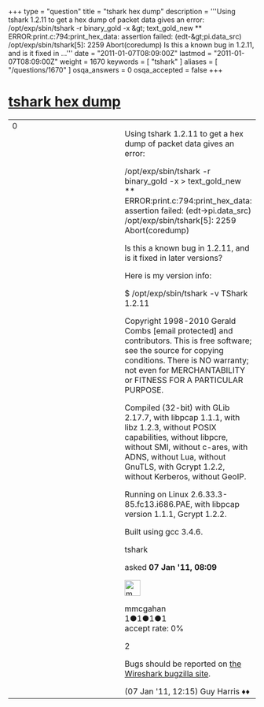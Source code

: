 +++
type = "question"
title = "tshark hex dump"
description = '''Using tshark 1.2.11 to get a hex dump of packet data gives an error: /opt/exp/sbin/tshark -r binary_gold -x &amp;gt; text_gold_new ** ERROR:print.c:794:print_hex_data: assertion failed: (edt-&amp;gt;pi.data_src) /opt/exp/sbin/tshark[5]: 2259 Abort(coredump) Is this a known bug in 1.2.11, and is it fixed in ...'''
date = "2011-01-07T08:09:00Z"
lastmod = "2011-01-07T08:09:00Z"
weight = 1670
keywords = [ "tshark" ]
aliases = [ "/questions/1670" ]
osqa_answers = 0
osqa_accepted = false
+++

<div class="headNormal">

# [tshark hex dump](/questions/1670/tshark-hex-dump)

</div>

<div id="main-body">

<div id="askform">

<table id="question-table" style="width:100%;"><colgroup><col style="width: 50%" /><col style="width: 50%" /></colgroup><tbody><tr class="odd"><td style="width: 30px; vertical-align: top"><div class="vote-buttons"><div id="post-1670-score" class="post-score" title="current number of votes">0</div><div id="favorite-count" class="favorite-count"></div></div></td><td><div id="item-right"><div class="question-body"><p>Using tshark 1.2.11 to get a hex dump of packet data gives an error:</p><p>/opt/exp/sbin/tshark -r binary_gold -x &gt; text_gold_new ** ERROR:print.c:794:print_hex_data: assertion failed: (edt-&gt;pi.data_src) /opt/exp/sbin/tshark[5]: 2259 Abort(coredump)</p><p>Is this a known bug in 1.2.11, and is it fixed in later versions?</p><p>Here is my version info:</p><p>$ /opt/exp/sbin/tshark -v TShark 1.2.11</p><p>Copyright 1998-2010 Gerald Combs [email protected] and contributors. This is free software; see the source for copying conditions. There is NO warranty; not even for MERCHANTABILITY or FITNESS FOR A PARTICULAR PURPOSE.</p><p>Compiled (32-bit) with GLib 2.17.7, with libpcap 1.1.1, with libz 1.2.3, without POSIX capabilities, without libpcre, without SMI, without c-ares, with ADNS, without Lua, without GnuTLS, with Gcrypt 1.2.2, without Kerberos, without GeoIP.</p><p>Running on Linux 2.6.33.3-85.fc13.i686.PAE, with libpcap version 1.1.1, Gcrypt 1.2.2.</p><p>Built using gcc 3.4.6.</p></div><div id="question-tags" class="tags-container tags">tshark</div><div id="question-controls" class="post-controls"></div><div class="post-update-info-container"><div class="post-update-info post-update-info-user"><p>asked <strong>07 Jan '11, 08:09</strong></p><img src="https://secure.gravatar.com/avatar/19a9302f956142a0f0bdccf1b31b734c?s=32&amp;d=identicon&amp;r=g" class="gravatar" width="32" height="32" alt="mmcgahan&#39;s gravatar image" /><p>mmcgahan<br />
<span class="score" title="1 reputation points">1</span><span title="1 badges"><span class="badge1">●</span><span class="badgecount">1</span></span><span title="1 badges"><span class="silver">●</span><span class="badgecount">1</span></span><span title="1 badges"><span class="bronze">●</span><span class="badgecount">1</span></span><br />
<span class="accept_rate" title="Rate of the user&#39;s accepted answers">accept rate:</span> <span title="mmcgahan has no accepted answers">0%</span></p></div></div><div id="comments-container-1670" class="comments-container"><span id="1675"></span><div id="comment-1675" class="comment"><div id="post-1675-score" class="comment-score">2</div><div class="comment-text"><p>Bugs should be reported on <a href="http://bugs.wireshark.org">the Wireshark bugzilla site</a>.</p></div><div id="comment-1675-info" class="comment-info"><span class="comment-age">(07 Jan '11, 12:15)</span> Guy Harris ♦♦</div></div></div><div id="comment-tools-1670" class="comment-tools"></div><div class="clear"></div><div id="comment-1670-form-container" class="comment-form-container"></div><div class="clear"></div></div></td></tr></tbody></table>

</div>

</div>

